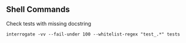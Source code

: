 Shell Commands
---
Check tests with missing docstring 

```interrogate -vv --fail-under 100 --whitelist-regex "test_.*" tests```